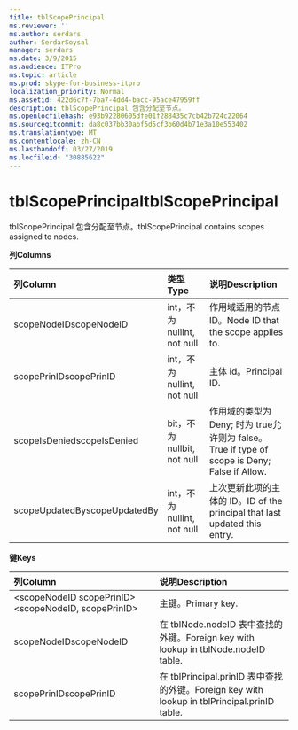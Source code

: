 ```yaml
---
title: tblScopePrincipal
ms.reviewer: ''
ms.author: serdars
author: SerdarSoysal
manager: serdars
ms.date: 3/9/2015
ms.audience: ITPro
ms.topic: article
ms.prod: skype-for-business-itpro
localization_priority: Normal
ms.assetid: 422d6c7f-7ba7-4dd4-bacc-95ace47959ff
description: tblScopePrincipal 包含分配至节点。
ms.openlocfilehash: e93b92280605dfe01f288435c7cb42b724c22064
ms.sourcegitcommit: da8c037bb30abf5d5cf3b60d4b71e3a10e553402
ms.translationtype: MT
ms.contentlocale: zh-CN
ms.lasthandoff: 03/27/2019
ms.locfileid: "30885622"
---
```

# <a name="tblscopeprincipal"></a><span data-ttu-id="5ead8-103">tblScopePrincipal</span><span class="sxs-lookup"><span data-stu-id="5ead8-103">tblScopePrincipal</span></span>
 
<span data-ttu-id="5ead8-104">tblScopePrincipal 包含分配至节点。</span><span class="sxs-lookup"><span data-stu-id="5ead8-104">tblScopePrincipal contains scopes assigned to nodes.</span></span>
  
<span data-ttu-id="5ead8-105">**列**</span><span class="sxs-lookup"><span data-stu-id="5ead8-105">**Columns**</span></span>

|<span data-ttu-id="5ead8-106">**列**</span><span class="sxs-lookup"><span data-stu-id="5ead8-106">**Column**</span></span>|<span data-ttu-id="5ead8-107">**类型**</span><span class="sxs-lookup"><span data-stu-id="5ead8-107">**Type**</span></span>|<span data-ttu-id="5ead8-108">**说明**</span><span class="sxs-lookup"><span data-stu-id="5ead8-108">**Description**</span></span>|
|:-----|:-----|:-----|
|<span data-ttu-id="5ead8-109">scopeNodeID</span><span class="sxs-lookup"><span data-stu-id="5ead8-109">scopeNodeID</span></span>  <br/> |<span data-ttu-id="5ead8-110">int，不为 null</span><span class="sxs-lookup"><span data-stu-id="5ead8-110">int, not null</span></span>  <br/> |<span data-ttu-id="5ead8-111">作用域适用的节点 ID。</span><span class="sxs-lookup"><span data-stu-id="5ead8-111">Node ID that the scope applies to.</span></span>  <br/> |
|<span data-ttu-id="5ead8-112">scopePrinID</span><span class="sxs-lookup"><span data-stu-id="5ead8-112">scopePrinID</span></span>  <br/> |<span data-ttu-id="5ead8-113">int，不为 null</span><span class="sxs-lookup"><span data-stu-id="5ead8-113">int, not null</span></span>  <br/> |<span data-ttu-id="5ead8-114">主体 id。</span><span class="sxs-lookup"><span data-stu-id="5ead8-114">Principal ID.</span></span>  <br/> |
|<span data-ttu-id="5ead8-115">scopeIsDenied</span><span class="sxs-lookup"><span data-stu-id="5ead8-115">scopeIsDenied</span></span>  <br/> |<span data-ttu-id="5ead8-116">bit，不为 null</span><span class="sxs-lookup"><span data-stu-id="5ead8-116">bit, not null</span></span>  <br/> |<span data-ttu-id="5ead8-117">作用域的类型为 Deny; 时为 true允许则为 false。</span><span class="sxs-lookup"><span data-stu-id="5ead8-117">True if type of scope is Deny; False if Allow.</span></span>  <br/> |
|<span data-ttu-id="5ead8-118">scopeUpdatedBy</span><span class="sxs-lookup"><span data-stu-id="5ead8-118">scopeUpdatedBy</span></span>  <br/> |<span data-ttu-id="5ead8-119">int，不为 null</span><span class="sxs-lookup"><span data-stu-id="5ead8-119">int, not null</span></span>  <br/> |<span data-ttu-id="5ead8-120">上次更新此项的主体的 ID。</span><span class="sxs-lookup"><span data-stu-id="5ead8-120">ID of the principal that last updated this entry.</span></span>  <br/> |
   
<span data-ttu-id="5ead8-121">**键**</span><span class="sxs-lookup"><span data-stu-id="5ead8-121">**Keys**</span></span>

|<span data-ttu-id="5ead8-122">**列**</span><span class="sxs-lookup"><span data-stu-id="5ead8-122">**Column**</span></span>|<span data-ttu-id="5ead8-123">**说明**</span><span class="sxs-lookup"><span data-stu-id="5ead8-123">**Description**</span></span>|
|:-----|:-----|
|<span data-ttu-id="5ead8-124">\<scopeNodeID scopePrinID\></span><span class="sxs-lookup"><span data-stu-id="5ead8-124">\<scopeNodeID, scopePrinID\></span></span>  <br/> |<span data-ttu-id="5ead8-125">主键。</span><span class="sxs-lookup"><span data-stu-id="5ead8-125">Primary key.</span></span>  <br/> |
|<span data-ttu-id="5ead8-126">scopeNodeID</span><span class="sxs-lookup"><span data-stu-id="5ead8-126">scopeNodeID</span></span>  <br/> |<span data-ttu-id="5ead8-127">在 tblNode.nodeID 表中查找的外键。</span><span class="sxs-lookup"><span data-stu-id="5ead8-127">Foreign key with lookup in tblNode.nodeID table.</span></span>  <br/> |
|<span data-ttu-id="5ead8-128">scopePrinID</span><span class="sxs-lookup"><span data-stu-id="5ead8-128">scopePrinID</span></span>  <br/> |<span data-ttu-id="5ead8-129">在 tblPrincipal.prinID 表中查找的外键。</span><span class="sxs-lookup"><span data-stu-id="5ead8-129">Foreign key with lookup in tblPrincipal.prinID table.</span></span>  <br/> |
   

